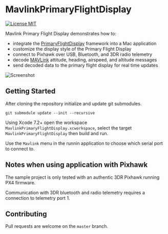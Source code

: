 # MavlinkPrimaryFlightDisplay

[![License MIT](https://img.shields.io/badge/license-MIT-blue.svg?style=flat-square)](https://github.com/kouky/MavlinkPrimaryFlightDisplay/blob/master/LICENSE)

Mavlink Primary Flight Display demonstrates how to:
- integrate the [PrimaryFlightDisplay](https://github.com/kouky/PrimaryFlightDisplay) framework into a Mac application
- customize the display style of the Primary Flight Display
- connect to Pixhawk over USB, Bluetooth, and 3DR radio telemetry
- decode [MAVLink](http://qgroundcontrol.org/mavlink/start) attitude, heading, airspeed, and altitude messages
- send decoded data to the primary flight display for real time updates

![Screenshot](http://kouky.org/assets/primary-flight-display/alternative-screenshot.png)

## Getting Started

After cloning the repository initialize and update git submodules.

    git submodule update --init --recursive

Using Xcode 7.2+ open the workspace `MavlinkPrimaryFlightDisplay.xcworkspace`, select the target `MavlinkPrimaryFlightDisplay` then build and run.

Use the `Mavlink` menu in the runnin application to choose which serial port to connect to.

## Notes when using application with Pixhawk

The sample project is only tested with an authentic 3DR Pixhawk running PX4 firmware.

Communication with 3DR bluetooth and radio telemetry requires a connection to telemetry port 1.

## Contributing

Pull requests are welcome on the `master` branch.
